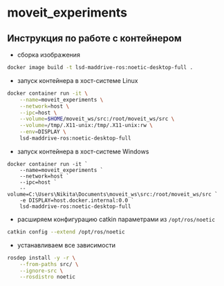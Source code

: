 # moveit_experiments

## Инструкция по работе с контейнером

* сборка изображения

```bash
docker image build -t lsd-maddrive-ros:noetic-desktop-full .
```

* запуск контейнера в хост-системе Linux

```bash
docker container run -it \
    --name=moveit_experiments \
    --network=host \
    --ipc=host \
    --volume=$HOME/moveit_ws/src:/root/moveit_ws/src \
    --volume=/tmp/.X11-unix:/tmp/.X11-unix:rw \
    --env=DISPLAY \
    lsd-maddrive-ros:noetic-desktop-full
```

* запуск контейнера в хост-системе Windows
```shell
docker container run -it `
    --name=moveit_experiments `
    --network=host `
    --ipc=host `
    --volume=C:\Users\Nikita\Documents\moveit_ws\src:/root/moveit_ws/src `
    -e DISPLAY=host.docker.internal:0.0 `
    lsd-maddrive-ros:noetic-desktop-full
```

* расширяем конфигурацию catkin параметрами из `/opt/ros/noetic`

```bash
catkin config --extend /opt/ros/noetic
```

* устанавливаем все зависимости

```bash
rosdep install -y -r \
    --from-paths src/ \
    --ignore-src \
    --rosdistro noetic
```
